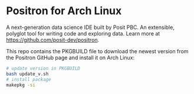 
# Positron for Arch Linux

A next-generation data science IDE built by Posit PBC. An extensible, polyglot tool for writing code and exploring data. Learn more at <https://github.com/posit-dev/positron>.

This repo contains the PKGBUILD file to download the newest version from the Positron GitHub page and install it on Arch Linux:

```bash
# update version in PKGBUILD
bash update_v.sh
# install package
makepkg -si
```
